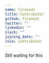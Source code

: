 ```yaml
---
name: fireneat
title: Contributor
github: fireneat
twitter: ""
linkedin: ""
slack: ""
joining_date: ""
role: contributor
---
```


Still waiting for this
